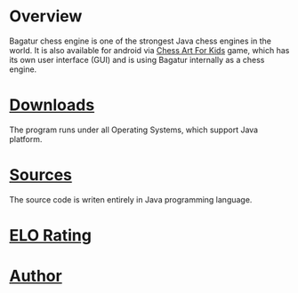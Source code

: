 # Overview

Bagatur chess engine is one of the strongest Java chess engines in the world.
It is also available for android via <a href="https://play.google.com/store/apps/details?id=com.chessartforkids&hl=en">Chess Art For Kids</a> game, which has its own user interface (GUI) and is using Bagatur internally as a chess engine.

# <a href="https://github.com/bagaturchess/Bagatur-Chess-Engine-And-Tools/tree/master/Downloads/Engine">Downloads</a>

The program runs under all Operating Systems, which support Java platform.

# <a href="https://github.com/bagaturchess/Bagatur-Chess-Engine-And-Tools/tree/master/Sources">Sources</a>

The source code is writen entirely in Java programming language.

# <a href="http://www.computerchess.org.uk/ccrl/4040/cgi/compare_engines.cgi?family=Bagatur">ELO Rating</a>

# <a href="https://www.linkedin.com/in/topchiyski/">Author</a>
